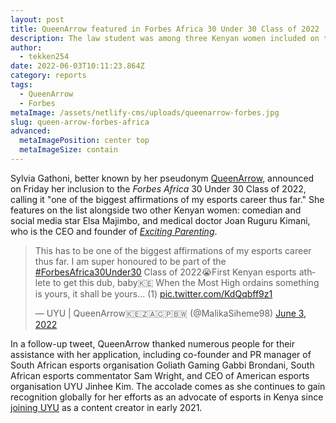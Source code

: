 ```yaml
---
layout: post
title: QueenArrow featured in Forbes Africa 30 Under 30 Class of 2022
description: The law student was among three Kenyan women included on the list
author:
  - tekken254
date: 2022-06-03T10:11:23.864Z
category: reports
tags:
  - QueenArrow
  - Forbes
metaImage: /assets/netlify-cms/uploads/queenarrow-forbes.jpg
slug: queen-arrow-forbes-africa
advanced:
  metaImagePosition: center top
  metaImageSize: contain
---
```

Sylvia Gathoni, better known by her pseudonym [QueenArrow](/circuit/tekken/profile.html?id=4455946), announced on Friday her inclusion to the *Forbes Africa* 30 Under 30 Class of 2022, calling it "one of the biggest affirmations of my esports career thus far." She features on the list alongside two other Kenyan women: comedian and social media star Elsa Majimbo, and medical doctor Joan Ruguru Kimani, who is the CEO and founder of [*Exciting Parenting*](https://excitingparenting.com/).

<div class="d-flex justify-content-center">
    <blockquote class="twitter-tweet">
        <p lang="en" dir="ltr">This has to be one of the biggest affirmations of my esports career thus far. I am super honoured to be part of the <a href="https://twitter.com/hashtag/ForbesAfrica30Under30?src=hash&amp;ref_src=twsrc%5Etfw">#ForbesAfrica30Under30</a> Class of
            2022😭First Kenyan esports athlete to get this dub, baby🇰🇪 When the Most High ordains something is yours, it shall be yours... (1) <a href="https://t.co/KdQqbff9z1">pic.twitter.com/KdQqbff9z1</a></p>&mdash; UYU | QueenArrow🇰🇪🇿🇦🇨🇵🇧🇼
        (@MalikaSiheme98) <a href="https://twitter.com/MalikaSiheme98/status/1532698385505034242?ref_src=twsrc%5Etfw">June 3, 2022</a></blockquote>
    <script async src="https://platform.twitter.com/widgets.js" charset="utf-8"></script>
</div>

In a follow-up tweet, QueenArrow thanked numerous people for their assistance with her application, including co-founder and PR manager of South African esports organisation Goliath Gaming Gabbi Brondani, South African esports commentator Sam Wright, and CEO of American esports organisation UYU Jinhee Kim. The accolade comes as she continues to gain recognition globally for her efforts as an advocate of esports in Kenya since [joining UYU](https://tekken254.co.ke/news/2021/02/19/queenarrow-joins-uyu) as a content creator in early 2021.